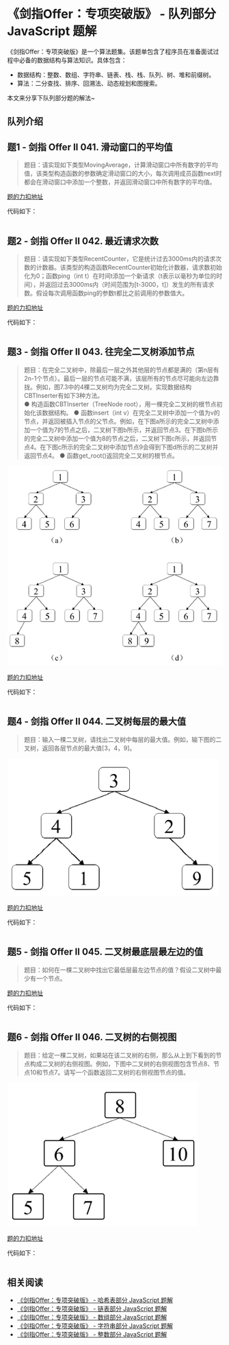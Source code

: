 # 《剑指Offer：专项突破版》 - 队列部分 JavaScript 题解
《剑指Offer：专项突破版》是一个算法题集。该题单包含了程序员在准备面试过程中必备的数据结构与算法知识。具体包含：
- 数据结构：整数、数组、字符串、链表、栈、栈、队列、树、堆和前缀树。
- 算法：二分查找、排序、回溯法、动态规划和图搜索。 

本文来分享下队列部分题的解法~

## 队列介绍


## 题1 - 剑指 Offer II 041. 滑动窗口的平均值
> 题目：请实现如下类型MovingAverage，计算滑动窗口中所有数字的平均值，该类型构造函数的参数确定滑动窗口的大小，每次调用成员函数next时都会在滑动窗口中添加一个整数，并返回滑动窗口中所有数字的平均值。

[题的力扣地址](https://leetcode-cn.com/problems/qIsx9U/)

代码如下：

```js
```

## 题2 - 剑指 Offer II 042. 最近请求次数
> 题目：请实现如下类型RecentCounter，它是统计过去3000ms内的请求次数的计数器。该类型的构造函数RecentCounter初始化计数器，请求数初始化为0；函数ping（int t）在时间t添加一个新请求（t表示以毫秒为单位的时间），并返回过去3000ms内（时间范围为[t-3000，t]）发生的所有请求数。假设每次调用函数ping的参数t都比之前调用的参数值大。

[题的力扣地址](https://leetcode-cn.com/problems/H8086Q/)

代码如下：

```js
```

## 题3 - 剑指 Offer II 043. 往完全二叉树添加节点
> 题目：在完全二叉树中，除最后一层之外其他层的节点都是满的（第n层有2n-1个节点）。最后一层的节点可能不满，该层所有的节点尽可能向左边靠拢。例如，图7.3中的4棵二叉树均为完全二叉树。实现数据结构CBTInserter有如下3种方法。  
> ● 构造函数CBTInserter（TreeNode root），用一棵完全二叉树的根节点初始化该数据结构。
> ● 函数insert（int v）在完全二叉树中添加一个值为v的节点，并返回被插入节点的父节点。例如，在下图a所示的完全二叉树中添加一个值为7的节点之后，二叉树下图b所示，并返回节点3。在下图b所示的完全二叉树中添加一个值为8的节点之后，二叉树下图c所示，并返回节点4。在下图c所示的完全二叉树中添加节点9会得到下图d所示的二叉树并返回节点4。
> ● 函数get_root()返回完全二叉树的根节点。

![](./images/3.jpeg)

[题的力扣地址](https://leetcode-cn.com/problems/NaqhDT/)

代码如下：

```js
```

## 题4 - 剑指 Offer II 044. 二叉树每层的最大值
> 题目：输入一棵二叉树，请找出二叉树中每层的最大值。例如，输下图的二叉树，返回各层节点的最大值[3，4，9]。

![](./images/4.jpeg)

[题的力扣地址](https://leetcode-cn.com/problems/hPov7L/)

代码如下：

```js
```

## 题5 - 剑指 Offer II 045. 二叉树最底层最左边的值
> 题目：如何在一棵二叉树中找出它最低层最左边节点的值？假设二叉树中最少有一个节点。

[题的力扣地址](https://leetcode-cn.com/problems/LwUNpT/)

代码如下：

```js
```

## 题6 - 剑指 Offer II 046. 二叉树的右侧视图
> 题目：给定一棵二叉树，如果站在该二叉树的右侧，那么从上到下看到的节点构成二叉树的右侧视图。例如，下图中二叉树的右侧视图包含节点8、节点10和节点7。请写一个函数返回二叉树的右侧视图节点的值。

![](./images/6.jpeg)

[题的力扣地址](https://leetcode-cn.com/problems/WNC0Lk/)

代码如下：

```js
```

## 相关阅读
* [《剑指Offer：专项突破版》 - 哈希表部分 JavaScript 题解](https://mp.weixin.qq.com/s/o57JvPCih3YT2cOxvPTSvw)
* [《剑指Offer：专项突破版》 - 链表部分 JavaScript 题解](https://mp.weixin.qq.com/s/IOA1cOa38c4DHcANcQgSKA)
* [《剑指Offer：专项突破版》 - 数组部分 JavaScript 题解](https://mp.weixin.qq.com/s/gU9gDo60IWbuBmoeX4a3gA)
* [《剑指Offer：专项突破版》 - 字符串部分 JavaScript 题解](https://mp.weixin.qq.com/s/aD4sEREM50EF294Mnt7xrw)
* [《剑指Offer：专项突破版》 - 整数部分 JavaScript 题解](https://mp.weixin.qq.com/s/E9wxw1ahtBeCAE_njmIr2Q)
